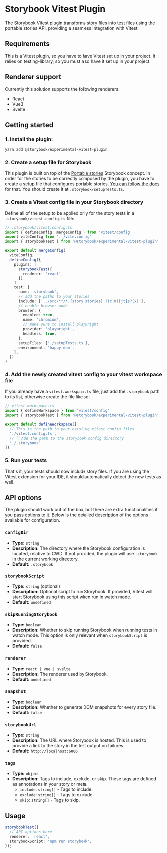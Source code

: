# Storybook Vitest Plugin

The Storybook Vitest plugin transforms story files into test files using the portable stories API, providing a seamless integration with Vitest.

## Requirements

This is a Vitest plugin, so you have to have Vitest set up in your project. It relies on testing-library, so you must also have it set up in your project.

## Renderer support

Currently this solution supports the following renderers:
- React
- Vue3
- Svelte

## Getting started

### 1. Install the plugin:
```sh
yarn add @storybook/experimental-vitest-plugin
```

### 2. Create a setup file for Storybook

This plugin is built on top of the [Portable stories](https://storybook.js.org/docs/api/portable-stories) Storybook concept. In order for the stories to be correctly composed by the plugin, you have to create a setup file that configures portable stories. [You can follow the docs](https://storybook.js.org/docs/api/portable-stories/portable-stories-vitest#setprojectannotations) for that. You should create it at `.storybook/setupTests.ts`.

### 3. Create a Vitest config file in your Storybook directory

Define all of the setup to be applied only for the story tests in a `.storybook/vitest.config.ts` file:

```ts
// .storybook/vitest.config.ts
import { defineConfig, mergeConfig } from 'vitest/config'
import viteConfig from '../vite.config'
import { storybookTest } from '@storybook/experimental-vitest-plugin'

export default mergeConfig(
  viteConfig,
  defineConfig({
    plugins: [
      storybookTest({
        renderer: 'react',
      }),
    ],
    test: {
      name: 'storybook',
      // add the paths to your stories
      include: ['../src/**/*.{story,stories}.?(c|m)[jt]s?(x)'],
      // enable browser mode
      browser: {
        enabled: true,
        name: 'chromium',
        // make sure to install playwright
        provider: 'playwright',
        headless: true,
      },
      setupFiles: ['./setupTests.ts'],
      environment: 'happy-dom',
    },
  })
)
```

### 4. Add the newly created vitest config to your vitest workspace file

If you already have a `vitest.workspace.ts` file, just add the `.storybook` path to its list, otherwise create the file like so:

```ts
// vitest.workspace.ts
import { defineWorkspace } from 'vitest/config'
import { storybookTest } from '@storybook/experimental-vitest-plugin'

export default defineWorkspace([
  // This is the path to your existing vitest config files
  './vitest.config.ts', 
  // 👇 Add the path to the storybook config directory
  './.storybook'
])
```

### 5. Run your tests

That's it, your tests should now include story files. If you are using the Vitest extension for your IDE, it should automatically detect the new tests as well.

## API options

The plugin should work out of the box, but there are extra functionalities if you pass options to it. Below is the detailed description of the options available for configuration.

### `configDir`

- **Type:** `string`
- **Description:** The directory where the Storybook configuration is located, relative to CWD. If not provided, the plugin will use `.storybook` in the current working directory.
- **Default:** `.storybook`

### `storybookScript`

- **Type:** `string` (optional)
- **Description:** Optional script to run Storybook. If provided, Vitest will start Storybook using this script when run in watch mode.
- **Default:** `undefined`

### `skipRunningStorybook`

- **Type:** `boolean`
- **Description:** Whether to skip running Storybook when running tests in watch mode. This option is only relevant when `storybookScript` is provided.
- **Default:** `false`

### `renderer`

- **Type:** `react | vue | svelte`
- **Description:** The renderer used by Storybook.
- **Default:** `undefined`

### `snapshot`

- **Type:** `boolean`
- **Description:** Whether to generate DOM snapshots for every story file.
- **Default:** `false`

### `storybookUrl`

- **Type:** `string`
- **Description:** The URL where Storybook is hosted. This is used to provide a link to the story in the test output on failures.
- **Default:** `http://localhost:6006`

### `tags`

- **Type:** `object`
- **Description:** Tags to include, exclude, or skip. These tags are defined as annotations in your story or meta.
  - `include`: `string[]` - Tags to include.
  - `exclude`: `string[]` - Tags to exclude.
  - `skip`: `string[]` - Tags to skip.

## Usage

```ts
storybookTest({
  // API options here
  renderer: 'react',
  storybookScript: 'npm run storybook',
});
```
